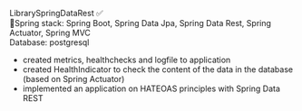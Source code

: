 LibrarySpringDataRest ✅<br />
🍃Spring stack: Spring Boot, Spring Data Jpa, Spring Data Rest, Spring Actuator, Spring MVC <br />
 Database: postgresql
 - сreated metrics, healthchecks and logfile to application
 - сreated HealthIndicator to check the content of the data in the database (based on Spring Actuator)
 - implemented an application on HATEOAS principles with Spring Data REST
